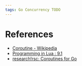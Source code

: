 ```yaml
---
tags: Go Concurrency TODO
---
```


# References

- [Coroutine - Wikipedia](https://en.wikipedia.org/wiki/Coroutine)
- [Programming in Lua : 9.1](https://www.lua.org/pil/9.1.html)
- [research!rsc: Coroutines for Go](https://research.swtch.com/coro)
